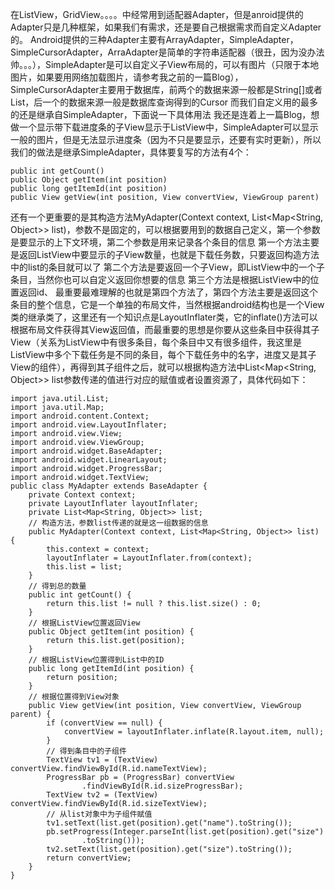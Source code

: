 在ListView，GridView。。。。中经常用到适配器Adapter，但是anroid提供的Adapter只是几种框架，如果我们有需求，还是要自己根据需求而自定义Adapter的。
Android提供的三种Adapter主要有ArrayAdapter，SimpleAdapter，SimpleCursorAdapter，ArraAdapter是简单的字符串适配器（很丑，因为没办法帅。。。），SimpleAdapter是可以自定义子View布局的，可以有图片（只限于本地图片，如果要用网络加载图片，请参考我之前的一篇Blog），SimpleCursorAdapter主要用于数据库，前两个的数据来源一般都是String[]或者List，后一个的数据来源一般是数据库查询得到的Cursor
而我们自定义用的最多的还是继承自SimpleAdapter，下面说一下具体用法
我还是连着上一篇Blog，想做一个显示带下载进度条的子View显示于ListView中，SimpleAdapter可以显示一般的图片，但是无法显示进度条（因为不只是要显示，还要有实时更新），所以我们的做法是继承SimpleAdapter，具体要复写的方法有4个：
```  
public int getCount() 
public Object getItem(int position) 
public long getItemId(int position)
public View getView(int position, View convertView, ViewGroup parent)
```
还有一个更重要的是其构造方法MyAdapter(Context context, List<Map<String, Object>> list)，参数不是固定的，可以根据要用到的数据自己定义，第一个参数是要显示的上下文环境，第二个参数是用来记录各个条目的信息
第一个方法主要是返回ListView中要显示的子View数量，也就是下载任务数，只要返回构造方法中的list的条目就可以了
第二个方法是要返回一个子View，即ListView中的一个子条目，当然你也可以自定义返回你想要的信息
第三个方法是根据ListView中的位置返回id、
最重要最难理解的也就是第四个方法了，第四个方法主要是返回这个条目的整个信息，它是一个单独的布局文件，当然根据android结构也是一个View类的继承类了，这里还有一个知识点是LayoutInflater类，它的inflate()方法可以根据布局文件获得其View返回值，而最重要的思想是你要从这些条目中获得其子View（关系为ListView中有很多条目，每个条目中又有很多组件，我这里是ListView中多个下载任务是不同的条目，每个下载任务中的名字，进度又是其子View的组件），再得到其子组件之后，就可以根据构造方法中List<Map<String, Object>> list参数传递的值进行对应的赋值或者设置资源了，具体代码如下：
```  
import java.util.List;
import java.util.Map;
import android.content.Context;
import android.view.LayoutInflater;
import android.view.View;
import android.view.ViewGroup;
import android.widget.BaseAdapter;
import android.widget.LinearLayout;
import android.widget.ProgressBar;
import android.widget.TextView;
public class MyAdapter extends BaseAdapter {
	private Context context;
	private LayoutInflater layoutInflater;
	private List<Map<String, Object>> list;
	// 构造方法，参数list传递的就是这一组数据的信息
	public MyAdapter(Context context, List<Map<String, Object>> list) {
		this.context = context;
		layoutInflater = LayoutInflater.from(context);
		this.list = list;
	}
	// 得到总的数量
	public int getCount() {
		return this.list != null ? this.list.size() : 0;
	}
	// 根据ListView位置返回View
	public Object getItem(int position) {
		return this.list.get(position);
	}
	// 根据ListView位置得到List中的ID
	public long getItemId(int position) {
		return position;
	}
	// 根据位置得到View对象
	public View getView(int position, View convertView, ViewGroup parent) {
		if (convertView == null) {
			convertView = layoutInflater.inflate(R.layout.item, null);
		}
		// 得到条目中的子组件
		TextView tv1 = (TextView) convertView.findViewById(R.id.nameTextView);
		ProgressBar pb = (ProgressBar) convertView
				.findViewById(R.id.sizeProgressBar);
		TextView tv2 = (TextView) convertView.findViewById(R.id.sizeTextView);
		// 从list对象中为子组件赋值
		tv1.setText(list.get(position).get("name").toString());
		pb.setProgress(Integer.parseInt(list.get(position).get("size")
				.toString()));
		tv2.setText(list.get(position).get("size").toString());
		return convertView;
	}
}
```